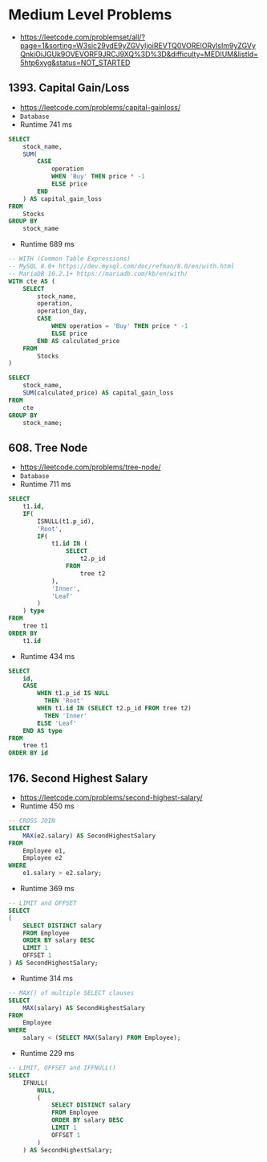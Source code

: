 # Medium Level Problems

- https://leetcode.com/problemset/all/?page=1&sorting=W3sic29ydE9yZGVyIjoiREVTQ0VORElORyIsIm9yZGVyQnkiOiJGUk9OVEVORF9JRCJ9XQ%3D%3D&difficulty=MEDIUM&listId=5htp6xyg&status=NOT_STARTED


## 1393. Capital Gain/Loss

- https://leetcode.com/problems/capital-gainloss/
- `Database`
- Runtime 741 ms
```sql
SELECT
    stock_name,
    SUM(
        CASE
            operation
            WHEN 'Buy' THEN price * -1
            ELSE price
        END
    ) AS capital_gain_loss
FROM
    Stocks
GROUP BY
    stock_name
```

- Runtime 689 ms
```sql
-- WITH (Common Table Expressions)
-- MySQL 8.0+ https://dev.mysql.com/doc/refman/8.0/en/with.html
-- MariaDB 10.2.1+ https://mariadb.com/kb/en/with/
WITH cte AS (
    SELECT
        stock_name,
        operation,
        operation_day,
        CASE
            WHEN operation = 'Buy' THEN price * -1
            ELSE price
        END AS calculated_price
    FROM
        Stocks
)

SELECT
    stock_name,
    SUM(calculated_price) AS capital_gain_loss
FROM
    cte
GROUP BY
    stock_name;
```


## 608. Tree Node

- https://leetcode.com/problems/tree-node/
- `Database`
- Runtime 711 ms
```sql
SELECT
    t1.id,
    IF(
        ISNULL(t1.p_id),
        'Root',
        IF(
            t1.id IN (
                SELECT
                    t2.p_id
                FROM
                    tree t2
            ),
            'Inner',
            'Leaf'
        )
    ) type
FROM
    tree t1
ORDER BY
    t1.id
```

- Runtime 434 ms
```sql
SELECT
    id,
    CASE
        WHEN t1.p_id IS NULL
          THEN 'Root'
        WHEN t1.id IN (SELECT t2.p_id FROM tree t2)
          THEN 'Inner'
        ELSE 'Leaf'
    END AS type
FROM
    tree t1
ORDER BY id
```


## 176. Second Highest Salary

- https://leetcode.com/problems/second-highest-salary/
- Runtime 450 ms
```sql
-- CROSS JOIN
SELECT
    MAX(e2.salary) AS SecondHighestSalary
FROM
    Employee e1,
    Employee e2
WHERE
    e1.salary > e2.salary;
```
- Runtime 369 ms
```sql
-- LIMIT and OFFSET
SELECT
(
    SELECT DISTINCT salary
    FROM Employee
    ORDER BY salary DESC
    LIMIT 1
    OFFSET 1
) AS SecondHighestSalary;
```
- Runtime 314 ms
```sql
-- MAX() of multiple SELECT clauses
SELECT
    MAX(salary) AS SecondHighestSalary
FROM
    Employee
WHERE
    salary < (SELECT MAX(Salary) FROM Employee);
```
- Runtime 229 ms
```sql
-- LIMIT, OFFSET and IFFNULL()
SELECT
    IFNULL(
        NULL,
        (
            SELECT DISTINCT salary
            FROM Employee
            ORDER BY salary DESC
            LIMIT 1
            OFFSET 1
        )
    ) AS SecondHighestSalary;
```

